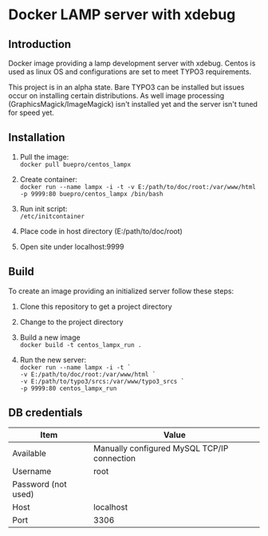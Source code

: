 
Docker LAMP server with xdebug
==============================

Introduction
------------

Docker image providing a lamp development server with xdebug. Centos is used as linux OS and configurations are set to 
meet TYPO3 requirements.

This project is in an alpha state. Bare TYPO3 can be installed but issues occur on installing certain distributions.
As well image processing (GraphicsMagick/ImageMagick) isn't installed yet and the server isn't tuned for speed yet.

Installation
------------

1. Pull the image:  
   `docker pull buepro/centos_lampx`
2. Create container:  
   `docker run --name lampx -i -t -v E:/path/to/doc/root:/var/www/html -p 9999:80 buepro/centos_lampx /bin/bash`
   
3. Run init script:  
   `/etc/initcontainer`
4. Place code in host directory (E:/path/to/doc/root)
5. Open site under localhost:9999

Build
-----

To create an image providing an initialized server follow these steps:

1. Clone this repository to get a project directory
2. Change to the project directory
3. Build a new image  
   `docker build -t centos_lampx_run .`
   
4. Run the new server:  
   ``docker run --name lampx -i -t ` ``     
   ``-v E:/path/to/doc/root:/var/www/html ` ``    
   ``-v E:/path/to/typo3/srcs:/var/www/typo3_srcs ` ``  
   `-p 9999:80 centos_lampx_run`
   
DB credentials
--------------

Item | Value
---|---
Available | Manually configured MySQL TCP/IP connection
Username | root
Password (not used) | 
Host | localhost
Port | 3306
